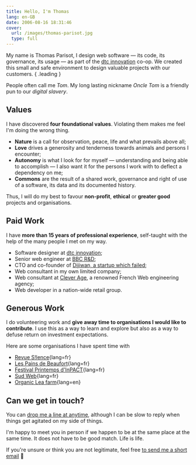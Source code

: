 ```yaml
---
title: Hello, I'm Thomas
lang: en-GB
date: 2006-08-16 18:31:46
cover:
  url: /images/thomas-parisot.jpg
  type: full
---
```


My name is Thomas Parisot, I design web software — its code, its governance, its usage — as part of the [dtc innovation][] co-op.
We created this small and safe environment to design valuable projects with our customers.
{ .leading }

People often call me *Tom*.
My long lasting nickname *Oncle Tom* is a friendly pun to our *digital slavery*.

## Values

I have discovered **four foundational values**. Violating them makes me feel I'm doing the wrong thing.

* **Nature** is a call for observation, peace, life and what prevails above all;
* **Love** drives a generosity and tenderness towards animals and persons I encounter;
* **Autonomy** is what I look for for myself — understanding and being able to accomplish — I also want it for the persons I work with to deflect a dependency on me;
* **Commons** are the result of a shared work, governance and right of use of a software, its data and its documented history.

Thus, I will do my best to favour **non-profit**, **ethical** or **greater good** projects and organisations.

## Paid Work

I have **more than 15 years of professional experience**, self-taught with the help of the many people I met on my way.

- Software designer at [dtc innovation][];
- Senior web engineer at [BBC R&D][];
- CTO and co-founder of [Dijiwan, a startup which failed](/2014/why-our-startup-failed/);
- Web consultant in my own limited company;
- Web consultant at [Clever Age][], a renowned French Web engineering agency;
- Web developer in a nation-wide retail group.

## Generous Work

I do volunteering work and **give away time to organisations I would like to contribute**. I use this as a way to learn and explore but also as a way to defuse return on investment expectations.

Here are some organisations I have spent time with

- [Revue S!lence](http://revuesilence.net/){lang=fr}
- [Les Pains de Beaufort](http://www.painsdebeaufort.com/){lang=fr}
- [Festival Printemps d'InPACT](https://latelierpaysan.org/Le-printemps-d-InPACT-2018){lang=fr}
- [Sud Web][]{lang=fr}
- [Organic Lea farm][]{lang=en}


## Can we get in touch?

You can [drop me a line at anytime][email], although I can be slow to reply when things get agitated on my side of things.

I'm happy to meet you in person if we happen to be at the same place at the same time. It does not have to be good match. Life is life.

If you're unsure or think you are not legitimate, feel free [to send me a short email][email] 🙂

[email]: mailto:&#104;&#105;&#064;&#111;&#110;&#099;&#108;&#101;&#116;&#111;&#109;&#046;&#105;&#111;
[BBC R&D]: https://www.bbc.co.uk/rd/people/thomas-parisot
[Clever Age]: http://www.clever-age.com/
[dtc innovation]: https://dtc-innovation.org
[Sud Web]: https://sudweb.fr/
[Organic Lea farm]: https://www.organiclea.org.uk
